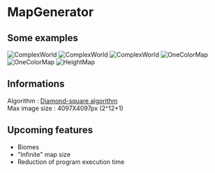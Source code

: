 # MapGenerator

## Some examples
![ComplexWorld](/docs/img/demo/world01.png)
![ComplexWorld](/docs/img/demo/world02.png)
![ComplexWorld](/docs/img/demo/world03.png)
![OneColorMap](/docs/img/demo/OneColor01.png)
![OneColorMap](/docs/img/demo/OneColor02.png)
![HeightMap](/docs/img/demo/HeightMap01.png)


## Informations
Algorithm : [Diamond-square algorithm](https://en.wikipedia.org/wiki/Diamond-square_algorithm)<br/>
Max image size : 4097X4097px (2^12+1)


## Upcoming features
- Biomes
- "Infinite" map size
- Reduction of program execution time
